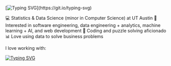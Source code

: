 [![Typing SVG](https://readme-typing-svg.demolab.com?font=Fira+Code&size=25&pause=1000&color=1891F7&width=435&lines=Hi+there!+My+name+is+Medhavi.)](https://git.io/typing-svg)

💻 Statistics & Data Science (minor in Computer Science) at UT Austin
🌱 Interested in software engineering, data engineering + analytics, machine learning + AI, and web development
🧩 Coding and puzzle solving aficionado
📊 Love using data to solve business problems

I love working with:

[![Typing SVG](https://readme-typing-svg.demolab.com?font=Fira+Code&duration=4000&pause=1&color=0ACC21&width=435&lines=Python;Pandas%2FNumpy;SQL;Docker;Kubernetes;R;Scikit-Learn;Shell%2FLinux;HTML%2FCSS;AWS;Prometheus;Grafana;Matplotlib%2FSeaborn;Langchain;Swift)](https://git.io/typing-svg)

<!--
**mj307/mj307** is a ✨ _special_ ✨ repository because its `README.md` (this file) appears on your GitHub profile.

Here are some ideas to get you started:

- 🔭 I’m currently working on ...
- 🌱 I’m currently learning ...
- 👯 I’m looking to collaborate on ...
- 🤔 I’m looking for help with ...
- 💬 Ask me about ...
- 📫 How to reach me: ...
- 😄 Pronouns: ...
- ⚡ Fun fact: ...
-->
